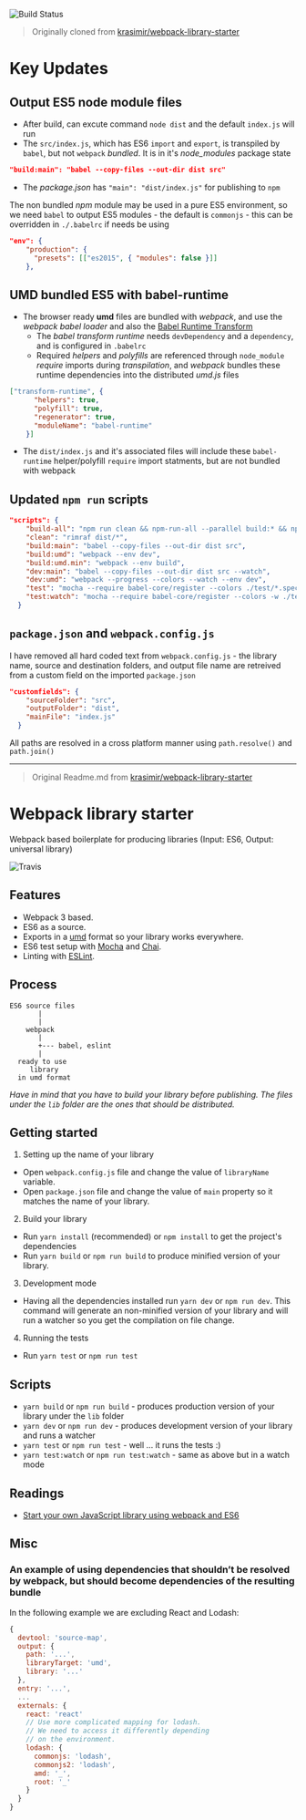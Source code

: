 ![Build Status](https://travis-ci.org/briancodes/dev-library-webpack.svg?branch=master)

> Originally cloned from [krasimir/webpack-library-starter](https://github.com/krasimir/webpack-library-starter)
# Key Updates
## Output ES5 node module files
* After build, can excute command ```node dist``` and the default ```index.js``` will run
*  The `src/index.js`, which has ES6 `import` and `export`, is transpiled by `babel`, but not `webpack` *bundled*. It is in it's *node_modules* package state
```json
"build:main": "babel --copy-files --out-dir dist src"
```
* The *package.json* has ```"main": "dist/index.js"``` for publishing to `npm`

The non bundled *npm* module may be used in a pure ES5 environment, so we need `babel` to output ES5 modules - the default is `commonjs` - this can be overridden in `./.babelrc` if needs be using
```json
"env": {   
    "production": {
      "presets": [["es2015", { "modules": false }]]
    },
```

## UMD bundled ES5 with babel-runtime
* The browser ready **umd** files are bundled with *webpack*, and use the *webpack babel loader* and also the [Babel Runtime Transform](https://babeljs.io/docs/plugins/transform-runtime/)
  * The *babel transform runtime* needs `devDependency` and a `dependency`, and is configured in `.babelrc`
  * Required *helpers* and *polyfills* are referenced through ```node_module``` *require* imports during *transpilation*, and *webpack* bundles these runtime dependencies into the distributed *umd.js* files 
```json
["transform-runtime", {
      "helpers": true,
      "polyfill": true,
      "regenerator": true,
      "moduleName": "babel-runtime"
    }]
```

* The `dist/index.js` and it's associated files will include these `babel-runtime` helper/polyfill `require` import statments, but are not bundled with webpack

## Updated `npm run` scripts
```json
"scripts": {
    "build-all": "npm run clean && npm-run-all --parallel build:* && npm run test",
    "clean": "rimraf dist/*",
    "build:main": "babel --copy-files --out-dir dist src",
    "build:umd": "webpack --env dev",
    "build:umd.min": "webpack --env build",
    "dev:main": "babel --copy-files --out-dir dist src --watch",
    "dev:umd": "webpack --progress --colors --watch --env dev",
    "test": "mocha --require babel-core/register --colors ./test/*.spec.js",
    "test:watch": "mocha --require babel-core/register --colors -w ./test/*.spec.js"
  }
  ```
## `package.json` and `webpack.config.js`

I have removed all hard coded text from `webpack.config.js` - the library name, source and destination folders, and output file name are retreived from a custom field on the imported `package.json`
```json
"customfields": {
    "sourceFolder": "src",
    "outputFolder": "dist",
    "mainFile": "index.js"
  }
``` 

All paths are resolved in a cross platform manner using `path.resolve()` and `path.join()`


---
> Original Readme.md from [krasimir/webpack-library-starter](https://github.com/krasimir/webpack-library-starter)
# Webpack library starter

Webpack based boilerplate for producing libraries (Input: ES6, Output: universal library)

![Travis](https://travis-ci.org/krasimir/webpack-library-starter.svg?branch=master)

## Features

* Webpack 3 based.
* ES6 as a source.
* Exports in a [umd](https://github.com/umdjs/umd) format so your library works everywhere.
* ES6 test setup with [Mocha](http://mochajs.org/) and [Chai](http://chaijs.com/).
* Linting with [ESLint](http://eslint.org/).

## Process

```
ES6 source files
       |
       |
    webpack
       |
       +--- babel, eslint
       |
  ready to use
     library
  in umd format
```

*Have in mind that you have to build your library before publishing. The files under the `lib` folder are the ones that should be distributed.*

## Getting started

1. Setting up the name of your library
  * Open `webpack.config.js` file and change the value of `libraryName` variable.
  * Open `package.json` file and change the value of `main` property so it matches the name of your library.
2. Build your library
  * Run `yarn install` (recommended) or `npm install` to get the project's dependencies
  * Run `yarn build` or `npm run build` to produce minified version of your library.
3. Development mode
  * Having all the dependencies installed run `yarn dev` or `npm run dev`. This command will generate an non-minified version of your library and will run a watcher so you get the compilation on file change.
4. Running the tests
  * Run `yarn test` or `npm run test`

## Scripts

* `yarn build` or `npm run build` - produces production version of your library under the `lib` folder
* `yarn dev` or `npm run dev` - produces development version of your library and runs a watcher
* `yarn test` or `npm run test` - well ... it runs the tests :)
* `yarn test:watch` or `npm run test:watch` - same as above but in a watch mode

## Readings

* [Start your own JavaScript library using webpack and ES6](http://krasimirtsonev.com/blog/article/javascript-library-starter-using-webpack-es6)

## Misc

### An example of using dependencies that shouldn’t be resolved by webpack, but should become dependencies of the resulting bundle

In the following example we are excluding React and Lodash:

```js
{
  devtool: 'source-map',
  output: {
    path: '...',
    libraryTarget: 'umd',
    library: '...'
  },
  entry: '...',
  ...
  externals: {
    react: 'react'
    // Use more complicated mapping for lodash.
    // We need to access it differently depending
    // on the environment.
    lodash: {
      commonjs: 'lodash',
      commonjs2: 'lodash',
      amd: '_',
      root: '_'
    }
  }
}
```
